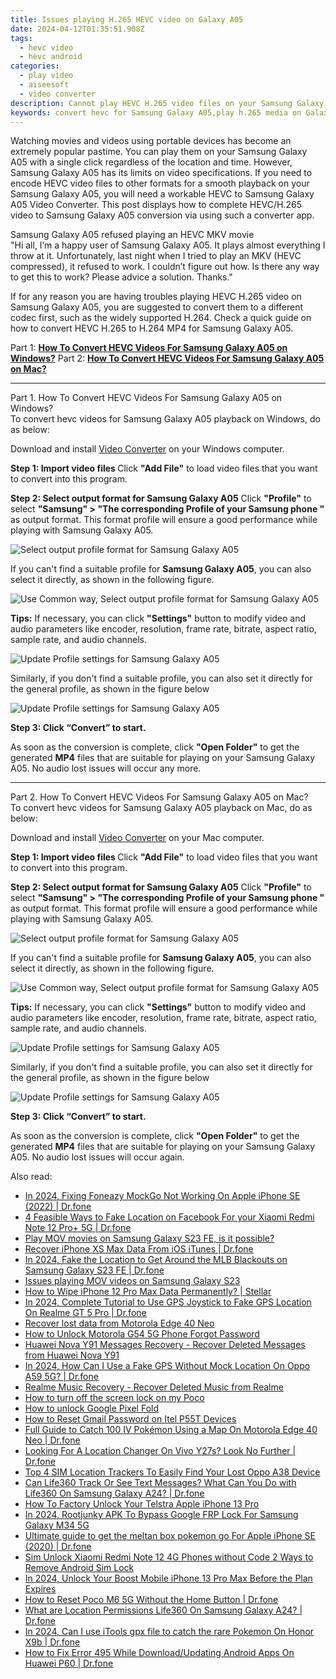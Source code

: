```yaml
---
title: Issues playing H.265 HEVC video on Galaxy A05
date: 2024-04-12T01:35:51.908Z
tags: 
  - hevc video
  - hevc android
categories: 
  - play video
  - aiseesoft
  - video converter
description: Cannot play HEVC H.265 video files on your Samsung Galaxy A05? If you are having issues playing HEVC/H.265 files on Samsung Galaxy A05, keep reading to learn a way of making HEVC/H.265 videos playable on Samsung Galaxy A05.
keywords: convert hevc for Samsung Galaxy A05,play h.265 media on Galaxy A05,convert hevc for Samsung ,encode h.265 for Samsung ,hevc to Galaxy A05 converter for mac,h.265 to Samsung  converter,hevc codec vlc android,how to converter 720p to hevc on android,4k video converter for android,h265 to h264 converter android,hevc to mp4 video converter for android,Samsung Galaxy A05 wont play hevc
---
```



<div class="atpl-content atpl-for-aiseesoft-video-converter play-hevc-video-on-android">

<div class="atpl-post-description-part-1">
<div class="tpl-content-sub-paragraph-normal">
    <p>
      Watching movies and videos using portable devices has become an extremely popular pastime. You can play them on your Samsung Galaxy A05 with a single click regardless of the location and time. However, Samsung Galaxy A05 has its limits on video specifications. If you need to encode HEVC video files to other formats for a smooth playback on your Samsung Galaxy A05, you will need a workable HEVC to Samsung Galaxy A05 Video Converter. This post displays how to complete HEVC/H.265 video to Samsung Galaxy A05 conversion via using such a converter app.
    </p>
  </div>
</div>

<div class="atpl-post-device-model-description">

</div>



<div class="atpl-post-description-part-2">
<div class="tpl-content-sub-paragraph-title">
    Samsung Galaxy A05 refused playing an HEVC MKV movie
</div>
<div class="tpl-content-sub-paragraph-question">
    "Hi all, I’m a happy user of Samsung Galaxy A05. It plays almost everything I throw at it. Unfortunately, last night when I tried to play an MKV (HEVC compressed), it refused to work. I couldn’t figure out how. Is there any way to get this to work? Please advice a solution. Thanks."
</div>
<div class="tpl-content-sub-paragraph-content">
  <p>
    If for any reason you are having troubles playing HEVC H.265 video on Samsung Galaxy A05, you are suggested to convert them to a different codec first, such as the widely supported H.264. Check a quick guide on how to convert HEVC H.265 to H.264 MP4 for Samsung Galaxy A05.
  </p>
</div>
</div>


Part 1: <strong><a href="#p1">How To Convert HEVC Videos For Samsung Galaxy A05 on Windows?</a></strong>
Part 2: <strong><a href="#p2">How To Convert HEVC Videos For Samsung Galaxy A05 on Mac?</a></strong>



<!-- Part 1 -->
<a id="p1" name="p1" ></a><hr>

<div class="atpl-step-part-style">Part 1. How To Convert HEVC Videos For Samsung Galaxy A05 on Windows?</div>
To convert hevc videos for Samsung Galaxy A05 playback on Windows, do as below:

Download and install <a class="atpl-step-content-a-style" href="https://tools.techidaily.com/aiseesoft-total-video-converter/" >Video Converter</a> on your Windows computer.

<strong>Step 1: Import video files </strong>
Click <b>"Add File"</b> to load video files that you want to convert into this program.

<strong>Step 2: Select output format for Samsung Galaxy A05</strong>
Click <b>"Profile"</b> to select <b>"Samsung" > "The corresponding Profile of your Samsung phone "</b> as output format. This format profile will ensure a good performance while playing with Samsung Galaxy A05.

<img src="https://tools.techidaily.com/images/apps/aiseesoft/video-converter/devices/samsung/fv.mp4/win/profile-3.png" class="atpl-imgstyle" alt="Select output profile format for Samsung Galaxy A05" />

If you can't find a suitable profile for **Samsung Galaxy A05**, you can also select it directly, as shown in the following figure.

<img src="https://tools.techidaily.com/images/apps/aiseesoft/video-converter/devices/common_android/fv.mp4/win/profile.png" class="atpl-imgstyle" alt="Use Common way, Select output profile format for Samsung Galaxy A05" />

<strong>Tips:</strong>
If necessary, you can click <b>"Settings"</b> button to modify video and audio parameters like encoder, resolution, frame rate, bitrate, aspect ratio, sample rate, and audio channels. 

<img src="https://tools.techidaily.com/images/apps/aiseesoft/video-converter/devices/samsung/fv.mp4/win/settings-3.png" class="atpl-imgstyle"  alt="Update Profile settings for Samsung Galaxy A05" />

Similarly, if you don't find a suitable profile, you can also set it directly for the general profile, as shown in the figure below

<img src="https://tools.techidaily.com/images/apps/aiseesoft/video-converter/devices/common_android/fv.mp4/win/settings.png" class="atpl-imgstyle"  alt="Update Profile settings for Samsung Galaxy A05" />

<strong>Step 3: Click “Convert” to start.</strong>

As soon as the conversion is complete, click <b>"Open Folder"</b> to get the generated <b>MP4</b> files that are suitable for playing on your Samsung Galaxy A05. No audio lost issues will occur any more.

<!-- Part 2 -->
<a id="p2" name="p2"></a><hr>

<div class="atpl-step-part-style">Part 2. How To Convert HEVC Videos For Samsung Galaxy A05 on Mac?</div>
To convert hevc videos for Samsung Galaxy A05 playback on Mac, do as below:

Download and install <a class="atpl-step-content-a-style" href="https://tools.techidaily.com/aiseesoft-total-video-converter/" >Video Converter</a> on your Mac computer.

<strong>Step 1: Import video files </strong>
Click <b>"Add File"</b> to load video files that you want to convert into this program.

<strong>Step 2: Select output format for Samsung Galaxy A05</strong>
Click <b>"Profile"</b> to select <b>"Samsung" > "The corresponding Profile of your Samsung phone "</b> as output format. This format profile will ensure a good performance while playing with Samsung Galaxy A05.

<img src="https://tools.techidaily.com/images/apps/aiseesoft/video-converter/devices/samsung/fv.mp4/mac/profile.png" class="atpl-imgstyle" alt="Select output profile format for Samsung Galaxy A05" />

If you can't find a suitable profile for **Samsung Galaxy A05**, you can also select it directly, as shown in the following figure.

<img src="https://tools.techidaily.com/images/apps/aiseesoft/video-converter/devices/common_android/fv.mp4/mac/profile.png" class="atpl-imgstyle" alt="Use Common way, Select output profile format for Samsung Galaxy A05" />

<strong>Tips:</strong>
If necessary, you can click <b>"Settings"</b> button to modify video and audio parameters like encoder, resolution, frame rate, bitrate, aspect ratio, sample rate, and audio channels. 

<img src="https://tools.techidaily.com/images/apps/aiseesoft/video-converter/devices/samsung/fv.mp4/mac/settings.png" class="atpl-imgstyle"  alt="Update Profile settings for Samsung Galaxy A05" />

Similarly, if you don't find a suitable profile, you can also set it directly for the general profile, as shown in the figure below

<img src="https://tools.techidaily.com/images/apps/aiseesoft/video-converter/devices/common_android/fv.mp4/win/settings.png" class="atpl-imgstyle"  alt="Update Profile settings for Samsung Galaxy A05" />

<strong>Step 3: Click “Convert” to start.</strong>

As soon as the conversion is complete, click <b>"Open Folder"</b> to get the generated <b>MP4</b> files that are suitable for playing on your Samsung Galaxy A05. No audio lost issues will occur again.


<ins class="adsbygoogle"
     style="display:block"
     data-ad-client="ca-pub-7571918770474297"
     data-ad-slot="8358498916"
     data-ad-format="auto"
     data-full-width-responsive="true"></ins>


</div>
<span class="atpl-alsoreadstyle">Also read:</span>
<div><ul>
<li><a href="https://review-topics.techidaily.com/in-2024-fixing-foneazy-mockgo-not-working-on-apple-iphone-se-2022-drfone-by-drfone-virtual-ios/" ><u>In 2024, Fixing Foneazy MockGo Not Working On Apple iPhone SE (2022) | Dr.fone</u></a></li>
<li><a href="https://review-topics.techidaily.com/4-feasible-ways-to-fake-location-on-facebook-for-your-xiaomi-redmi-note-12-proplus-5g-drfone-by-drfone-virtual-android/" ><u>4 Feasible Ways to Fake Location on Facebook For your Xiaomi Redmi Note 12 Pro+ 5G | Dr.fone</u></a></li>
<li><a href="https://review-topics.techidaily.com/play-mov-movies-on-samsung-galaxy-s23-fe-is-it-possible-by-aiseesoft-video-converter-play-mov-on-android/" ><u>Play MOV movies on Samsung Galaxy S23 FE, is it possible?</u></a></li>
<li><a href="https://review-topics.techidaily.com/recover-iphone-xs-max-data-from-ios-itunes-drfone-by-drfone-ios-data-recovery-ios-data-recovery/" ><u>Recover iPhone XS Max Data From iOS iTunes | Dr.fone</u></a></li>
<li><a href="https://review-topics.techidaily.com/in-2024-fake-the-location-to-get-around-the-mlb-blackouts-on-samsung-galaxy-s23-fe-drfone-by-drfone-virtual-android/" ><u>In 2024, Fake the Location to Get Around the MLB Blackouts on Samsung Galaxy S23 FE | Dr.fone</u></a></li>
<li><a href="https://review-topics.techidaily.com/issues-playing-mov-videos-on-samsung-galaxy-s23-by-aiseesoft-video-converter-play-mov-on-android/" ><u>Issues playing MOV videos on Samsung Galaxy S23</u></a></li>
<li><a href="https://review-topics.techidaily.com/how-to-wipe-iphone-12-pro-max-data-permanently-stellar-by-stellar-data-recovery-ios-iphone-data-recovery/" ><u>How to Wipe iPhone 12 Pro Max Data Permanently? | Stellar</u></a></li>
<li><a href="https://review-topics.techidaily.com/in-2024-complete-tutorial-to-use-gps-joystick-to-fake-gps-location-on-realme-gt-5-pro-drfone-by-drfone-virtual-android/" ><u>In 2024, Complete Tutorial to Use GPS Joystick to Fake GPS Location On Realme GT 5 Pro | Dr.fone</u></a></li>
<li><a href="https://review-topics.techidaily.com/recover-lost-data-from-motorola-edge-40-neo-by-fonelab-android-recover-data/" ><u>Recover lost data from Motorola Edge 40 Neo</u></a></li>
<li><a href="https://review-topics.techidaily.com/how-to-unlock-motorola-g54-5g-phone-forgot-password-by-drfone-android-unlock-android-unlock/" ><u>How to Unlock Motorola G54 5G Phone Forgot Password</u></a></li>
<li><a href="https://review-topics.techidaily.com/huawei-nova-y91-messages-recovery-recover-deleted-messages-from-huawei-nova-y91-by-fonelab-android-recover-messages/" ><u>Huawei Nova Y91 Messages Recovery - Recover Deleted Messages from Huawei Nova Y91</u></a></li>
<li><a href="https://review-topics.techidaily.com/in-2024-how-can-i-use-a-fake-gps-without-mock-location-on-oppo-a59-5g-drfone-by-drfone-virtual-android/" ><u>In 2024, How Can I Use a Fake GPS Without Mock Location On Oppo A59 5G? | Dr.fone</u></a></li>
<li><a href="https://review-topics.techidaily.com/realme-music-recovery-recover-deleted-music-from-realme-by-fonelab-android-recover-music/" ><u>Realme Music Recovery - Recover Deleted Music from Realme</u></a></li>
<li><a href="https://review-topics.techidaily.com/how-to-turn-off-the-screen-lock-on-my-poco-by-drfone-android-unlock-android-unlock/" ><u>How to turn off the screen lock on my Poco</u></a></li>
<li><a href="https://review-topics.techidaily.com/how-to-unlock-google-pixel-fold-by-drfone-android-unlock-android-unlock/" ><u>How to unlock Google Pixel Fold</u></a></li>
<li><a href="https://unlock-android.techidaily.com/how-to-reset-gmail-password-on-itel-p55t-devices-by-drfone-android/" ><u>How to Reset Gmail Password on Itel P55T Devices</u></a></li>
<li><a href="https://android-pokemon-go.techidaily.com/full-guide-to-catch-100-iv-pokemon-using-a-map-on-motorola-edge-40-neo-drfone-by-drfone-virtual-android/" ><u>Full Guide to Catch 100 IV Pokémon Using a Map On Motorola Edge 40 Neo | Dr.fone</u></a></li>
<li><a href="https://fake-location.techidaily.com/looking-for-a-location-changer-on-vivo-y27s-look-no-further-drfone-by-drfone-virtual-android/" ><u>Looking For A Location Changer On Vivo Y27s? Look No Further | Dr.fone</u></a></li>
<li><a href="https://android-unlock.techidaily.com/top-4-sim-location-trackers-to-easily-find-your-lost-oppo-a38-device-by-drfone-android/" ><u>Top 4 SIM Location Trackers To Easily Find Your Lost Oppo A38 Device</u></a></li>
<li><a href="https://fake-location.techidaily.com/can-life360-track-or-see-text-messages-what-can-you-do-with-life360-on-samsung-galaxy-a24-drfone-by-drfone-virtual-android/" ><u>Can Life360 Track Or See Text Messages? What Can You Do with Life360 On Samsung Galaxy A24? | Dr.fone</u></a></li>
<li><a href="https://sim-unlock.techidaily.com/how-to-factory-unlock-your-telstra-apple-iphone-13-pro-by-drfone-ios/" ><u>How To Factory Unlock Your Telstra Apple iPhone 13 Pro</u></a></li>
<li><a href="https://android-unlock.techidaily.com/in-2024-rootjunky-apk-to-bypass-google-frp-lock-for-samsung-galaxy-m34-5g-by-drfone-android/" ><u>In 2024, Rootjunky APK To Bypass Google FRP Lock For Samsung Galaxy M34 5G</u></a></li>
<li><a href="https://ios-pokemon-go.techidaily.com/ultimate-guide-to-get-the-meltan-box-pokemon-go-for-apple-iphone-se-2020-drfone-by-drfone-virtual-ios/" ><u>Ultimate guide to get the meltan box pokemon go For Apple iPhone SE (2020) | Dr.fone</u></a></li>
<li><a href="https://sim-unlock.techidaily.com/sim-unlock-xiaomi-redmi-note-12-4g-phones-without-code-2-ways-to-remove-android-sim-lock-by-drfone-android/" ><u>Sim Unlock Xiaomi Redmi Note 12 4G Phones without Code 2 Ways to Remove Android Sim Lock</u></a></li>
<li><a href="https://sim-unlock.techidaily.com/in-2024-unlock-your-boost-mobile-iphone-13-pro-max-before-the-plan-expires-by-drfone-ios/" ><u>In 2024, Unlock Your Boost Mobile iPhone 13 Pro Max Before the Plan Expires</u></a></li>
<li><a href="https://techidaily.com/how-to-reset-poco-m6-5g-without-the-home-button-drfone-by-drfone-reset-android-reset-android/" ><u>How to Reset Poco M6 5G Without the Home Button | Dr.fone</u></a></li>
<li><a href="https://fake-location.techidaily.com/what-are-location-permissions-life360-on-samsung-galaxy-a24-drfone-by-drfone-virtual-android/" ><u>What are Location Permissions Life360 On Samsung Galaxy A24? | Dr.fone</u></a></li>
<li><a href="https://pokemon-go-android.techidaily.com/in-2024-can-i-use-itools-gpx-file-to-catch-the-rare-pokemon-on-honor-x9b-drfone-by-drfone-virtual-android/" ><u>In 2024, Can I use iTools gpx file to catch the rare Pokemon On Honor X9b | Dr.fone</u></a></li>
<li><a href="https://change-location.techidaily.com/how-to-fix-error-495-while-downloadupdating-android-apps-on-huawei-p60-drfone-by-drfone-fix-android-problems-fix-android-problems/" ><u>How to Fix Error 495 While Download/Updating Android Apps On Huawei P60 | Dr.fone</u></a></li>
</ul></div>

<ins class="adsbygoogle"
    style="display:block"
    data-ad-format="autorelaxed"
    data-ad-client="ca-pub-7571918770474297"
    data-ad-slot="1223367746"></ins>
